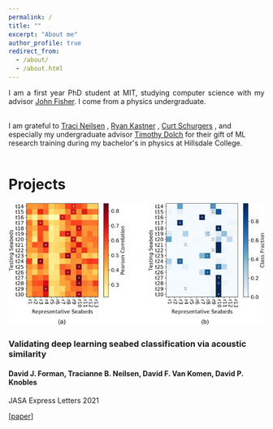 ```yaml
---
permalink: /
title: ""
excerpt: "About me"
author_profile: true
redirect_from: 
  - /about/
  - /about.html
---
```


<div class="intro">
<p align="justify">
I am a first year PhD student at MIT, studying computer science with my advisor 
<a href="https://www.csail.mit.edu/person/john-fisher">John Fisher</a>. I come from a physics undergraduate.<br><br>

I am grateful to
 <a href="https://physics.byu.edu/department/directory/neilsent">Traci Neilsen</a>
,
 <a href="http://kastner.ucsd.edu/ryan/">Ryan Kastner</a>
,
 <a href="https://jacobsschool.ucsd.edu/cosmos/curt-schurgers">Curt Schurgers</a>
, and especially my undergraduate advisor
 <a href="https://www.hillsdale.edu/faculty/timothy-dolch/">Timothy Dolch</a>
 for their gift of ML research training during my bachelor's in physics at Hillsdale College.
<br><br>
</p>
</div>

<div><h1>Projects</h1></div>
<div id="projects">
	<article>
		<a class="pub_image"><img src="/files/papers/jasa2021/JASA_representative.jpeg"></a>
		<div class="pub_text">
			<h3>Validating deep learning seabed classification via acoustic similarity</h3>
		    <h4 class="authors"> 
			    <b>David J. Forman</b>, Tracianne B. Neilsen, David F. Van Komen, David P. Knobles
			</h4>
            <p>JASA Express Letters 2021</p>
			[<a href="https://asa.scitation.org/doi/pdf/10.1121/10.0004138">paper</a>]
		</div>
	</article>
	
	
</div>

